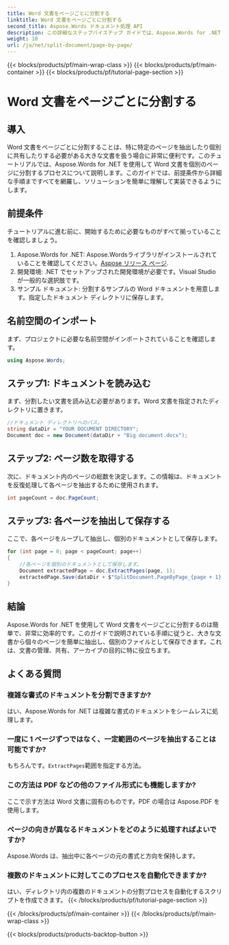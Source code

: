 ```yaml
---
title: Word 文書をページごとに分割する
linktitle: Word 文書をページごとに分割する
second_title: Aspose.Words ドキュメント処理 API
description: この詳細なステップバイステップ ガイドでは、Aspose.Words for .NET を使用して Word 文書をページごとに分割する方法を説明します。大規模な文書を効率的に管理するのに最適です。
weight: 10
url: /ja/net/split-document/page-by-page/
---
```


{{< blocks/products/pf/main-wrap-class >}}
{{< blocks/products/pf/main-container >}}
{{< blocks/products/pf/tutorial-page-section >}}

# Word 文書をページごとに分割する

## 導入

Word 文書をページごとに分割することは、特に特定のページを抽出したり個別に共有したりする必要がある大きな文書を扱う場合に非常に便利です。このチュートリアルでは、Aspose.Words for .NET を使用して Word 文書を個別のページに分割するプロセスについて説明します。このガイドでは、前提条件から詳細な手順まですべてを網羅し、ソリューションを簡単に理解して実装できるようにします。

## 前提条件

チュートリアルに進む前に、開始するために必要なものがすべて揃っていることを確認しましょう。

1. Aspose.Words for .NET: Aspose.Wordsライブラリがインストールされていることを確認してください。[Aspose リリース ページ](https://releases.aspose.com/words/net/).
2. 開発環境: .NET でセットアップされた開発環境が必要です。Visual Studio が一般的な選択肢です。
3. サンプル ドキュメント: 分割するサンプルの Word ドキュメントを用意します。指定したドキュメント ディレクトリに保存します。

## 名前空間のインポート

まず、プロジェクトに必要な名前空間がインポートされていることを確認します。

```csharp
using Aspose.Words;
```

## ステップ1: ドキュメントを読み込む

まず、分割したい文書を読み込む必要があります。Word 文書を指定されたディレクトリに置きます。

```csharp
//ドキュメント ディレクトリへのパス。
string dataDir = "YOUR DOCUMENT DIRECTORY";
Document doc = new Document(dataDir + "Big document.docx");
```

## ステップ2: ページ数を取得する

次に、ドキュメント内のページの総数を決定します。この情報は、ドキュメントを反復処理して各ページを抽出するために使用されます。

```csharp
int pageCount = doc.PageCount;
```

## ステップ3: 各ページを抽出して保存する

ここで、各ページをループして抽出し、個別のドキュメントとして保存します。

```csharp
for (int page = 0; page < pageCount; page++)
{
    //各ページを個別のドキュメントとして保存します。
    Document extractedPage = doc.ExtractPages(page, 1);
    extractedPage.Save(dataDir + $"SplitDocument.PageByPage_{page + 1}.docx");
}
```

## 結論

Aspose.Words for .NET を使用して Word 文書をページごとに分割するのは簡単で、非常に効率的です。このガイドで説明されている手順に従うと、大きな文書から個々のページを簡単に抽出し、個別のファイルとして保存できます。これは、文書の管理、共有、アーカイブの目的に特に役立ちます。

## よくある質問

### 複雑な書式のドキュメントを分割できますか?
はい、Aspose.Words for .NET は複雑な書式のドキュメントをシームレスに処理します。

### 一度に 1 ページずつではなく、一定範囲のページを抽出することは可能ですか?
もちろんです。`ExtractPages`範囲を指定する方法。

### この方法は PDF などの他のファイル形式にも機能しますか?
ここで示す方法は Word 文書に固有のものです。PDF の場合は Aspose.PDF を使用します。

### ページの向きが異なるドキュメントをどのように処理すればよいですか?
Aspose.Words は、抽出中に各ページの元の書式と方向を保持します。

### 複数のドキュメントに対してこのプロセスを自動化できますか?
はい、ディレクトリ内の複数のドキュメントの分割プロセスを自動化するスクリプトを作成できます。
{{< /blocks/products/pf/tutorial-page-section >}}

{{< /blocks/products/pf/main-container >}}
{{< /blocks/products/pf/main-wrap-class >}}

{{< blocks/products/products-backtop-button >}}
